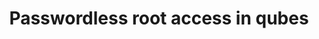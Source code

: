 ---
lang: en
layout: doc
permalink: /doc/vm-sudo/
redirect_from:
- /en/doc/vm-sudo/
- /doc/VMSudo/
- /wiki/VMSudo/
redirect_to: https://doc.qubes-os.org/en/latest/user/security-in-qubes/vm-sudo.html
ref: 165
title: Passwordless root access in qubes
---